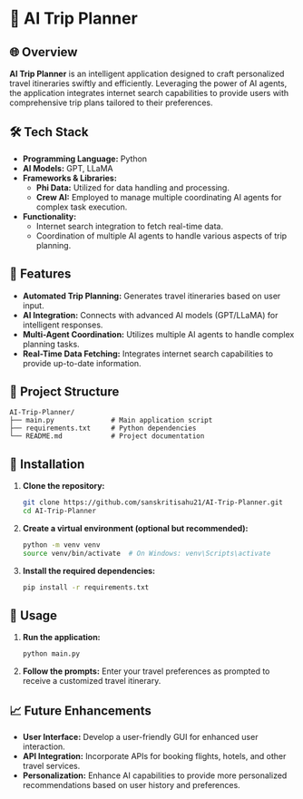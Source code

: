 # 🧳 AI Trip Planner

## 🌐 Overview

**AI Trip Planner** is an intelligent application designed to craft personalized travel itineraries swiftly and efficiently. Leveraging the power of AI agents, the application integrates internet search capabilities to provide users with comprehensive trip plans tailored to their preferences.

## 🛠️ Tech Stack

* **Programming Language:** Python
* **AI Models:** GPT, LLaMA
* **Frameworks & Libraries:**
  * **Phi Data:** Utilized for data handling and processing.
  * **Crew AI:** Employed to manage multiple coordinating AI agents for complex task execution.
* **Functionality:**
  * Internet search integration to fetch real-time data.
  * Coordination of multiple AI agents to handle various aspects of trip planning.

## 🚀 Features
* **Automated Trip Planning:** Generates travel itineraries based on user input.
* **AI Integration:** Connects with advanced AI models (GPT/LLaMA) for intelligent responses.
* **Multi-Agent Coordination:** Utilizes multiple AI agents to handle complex planning tasks.
* **Real-Time Data Fetching:** Integrates internet search capabilities to provide up-to-date information.

## 📂 Project Structure
```
AI-Trip-Planner/
├── main.py              # Main application script
├── requirements.txt     # Python dependencies
└── README.md            # Project documentation
```

## 🔧 Installation

1. **Clone the repository:**

   ```bash
   git clone https://github.com/sanskritisahu21/AI-Trip-Planner.git
   cd AI-Trip-Planner
   ```

2. **Create a virtual environment (optional but recommended):**

   ```bash
   python -m venv venv
   source venv/bin/activate  # On Windows: venv\Scripts\activate
   ```

3. **Install the required dependencies:**

   ```bash
   pip install -r requirements.txt
   ```

## 🏃 Usage

1. **Run the application:**

   ```bash
   python main.py
   ```

2. **Follow the prompts:** Enter your travel preferences as prompted to receive a customized travel itinerary.

## 📈 Future Enhancements

* **User Interface:** Develop a user-friendly GUI for enhanced user interaction.
* **API Integration:** Incorporate APIs for booking flights, hotels, and other travel services.
* **Personalization:** Enhance AI capabilities to provide more personalized recommendations based on user history and preferences.

